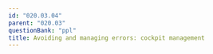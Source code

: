 ```yaml
---
id: "020.03.04"
parent: "020.03"
questionBank: "ppl"
title: Avoiding and managing errors: cockpit management
---
```

